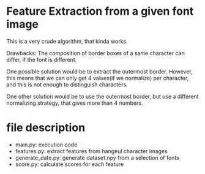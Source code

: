 # Feature Extraction from a given font image

This is a very crude algorithm, that kinda works.

Drawbacks:
The composition of border boxes of a same character can differ,
if the font is different.


One possible solution would be to extract the outermost border.
However, this means that we can only get 4 values(if we normalize) per
character, and this is not enough to distinguish characters.

One other solution would be to use the outermost border, but use a different
normalizing strategy, that gives more than 4 numbers.

# file description

* main.py: execution code
* features.py: extract features from hangeul character images
* generate\_date.py: generate dataset.npy from a selection of fonts
* score.py: calculate scores for each feature
